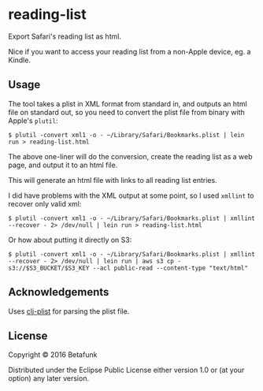 # reading-list

Export Safari's reading list as html.

Nice if you want to access your reading list from a non-Apple device, eg. a Kindle.

## Usage

The tool takes a plist in XML format from standard in, and outputs an html file on standard out,
so you need to convert the plist file from binary with Apple's `plutil`:

```
$ plutil -convert xml1 -o - ~/Library/Safari/Bookmarks.plist | lein run > reading-list.html
```

The above one-liner will do the conversion, create the reading list as a web page, and output it to an html file.

This will generate an html file with links to all reading list entries.

I did have problems with the XML output at some point, so I used `xmllint` to recover only valid xml:

```
$ plutil -convert xml1 -o - ~/Library/Safari/Bookmarks.plist | xmllint --recover - 2> /dev/null | lein run > reading-list.html
```

Or how about putting it directly on S3:

```
$ plutil -convert xml1 -o - ~/Library/Safari/Bookmarks.plist | xmllint --recover - 2> /dev/null | lein run | aws s3 cp - s3://$S3_BUCKET/$S3_KEY --acl public-read --content-type "text/html"
```

## Acknowledgements

Uses [clj-plist](https://github.com/bdesham/clj-plist) for parsing the plist file.

## License

Copyright © 2016 Betafunk

Distributed under the Eclipse Public License either version 1.0 or (at
your option) any later version.
